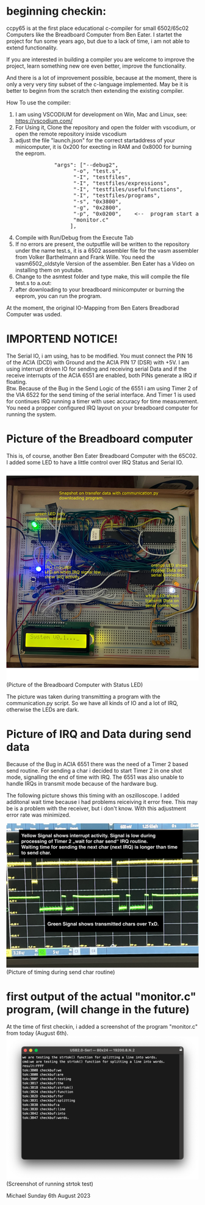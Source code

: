 # beginning checkin:

ccpy65 is at the first place educational c-compiler for small 6502/65c02 Computers
like the Breadboard Computer from Ben Eater. I startet the project for fun some
years ago, but due to a lack of time, i am not able to extend functionality.

If you are interested in building a compiler you are welcome to improve the
project, learn something new ore even better, improve the functionality.

And there is a lot of improvement possible, because at the moment, there is only
a very very tiny subset of the c-language implemented. May be it is better to beginn
from the scratch then extending the existing compiler.

How To use the compiler:

1. I am using VSCODIUM for development on Win, Mac and Linux, see: https://vscodium.com/
2. For Using it, Clone the repository and open the folder with vscodium, or open the remote
   repository inside vscodium
3. adjust the file "launch.json" for the correct startaddress of your minicomputer, it is 0x200
   for execting in RAM and 0x8000 for burning the eeprom.<br />
   <pre>
               "args": ["--debug2",
                     "-o", "test.s",
                     "-I", "testfiles",
                     "-I", "testfiles/expressions",
                     "-I", "testfiles/usefulfunctions",
                     "-I", "testfiles/programs",
                     "-s", "0x3800",
                     "-g", "0x2800",
                     "-p", "0x0200",    <--  program start address 0x200 or 0x8000
                     "monitor.c"
                    ],
   </pre>
4. Compile with Run/Debug from the Execute Tab
5. If no errors are present, the outputfile will be written to the repository under the name
   test.s, it is a 6502 assembler file for the vasm assembler from Volker Barthelmann and 
   Frank Wille. You need the vasm6502_oldstyle Version of the assembler. Ben Eater has a 
   Video on installing them on youtube.
6. Change to the asmtest folder and type make, this will compile the file test.s to a.out:
7. after downloading to your breadboard minicomputer or burning the eeprom, you can run the
   program.

At the moment, the original IO-Mapping from Ben Eaters Breadborad Computer was usded.

# IMPORTEND NOTICE!<br />
The Serial IO, i am using, has to be modified. You must connect the PIN 16 of the ACIA (DCD)
with Ground and the ACIA PIN 17 (DSR) with +5V. I am using interrupt driven IO for sending 
and receiving serial Data and if the receive interrupts of the ACIA 6551 are enabled, both 
PINs generate a IRQ if floating. <br />
Btw. Because of the Bug in the Send Logic of the 6551 i am using Timer 2 of the VIA 6522 for
the send timing of the serial interface. And Timer 1 is used for continues IRQ running a 
timer with usec accuracy for time measurement.<br />
You need a propper configured IRQ layout on your breadboard computer for running the system.

# Picture of the Breadboard computer
This is, of course, another Ben Eater Breadboard Computer with the 65C02. I added some LED to
have a little control over IRQ Status and Serial IO. 

![](docu/images/Breadboard-Computer-Transfers-Program.png)(Picture of the Breadboard Computer with Status LED)

The picture was taken during transmitting a program with the communication.py script. So we have all kinds of
IO and a lot of IRQ, otherwise the LEDs are dark.

# Picture of IRQ and Data during send data
Because of the Bug in ACIA 6551 there was the need of a Timer 2 based send routine. For sending a char i 
decided to start Timer 2 in one shot mode, signalling the end of time with IRQ. The 6551 was also unable 
to handle IRQs in transmit mode because of the hardware bug.

The following picture shows this timing with an oszilloscope. I added additonal wait time because i had problems
reiceiving it error free. This may be is a problem with the receiver, but i don't know. With this adjustment
error rate was minimized.

![](docu/images/Breadboard-Computer-Transfer-TxD.png)(Picture of timing during send char routine)


# first output of the actual "monitor.c" program, (will change in the future)
At the time of first checkin, i added a screenshot of the program "monitor.c" from today (August 6th).
![](docu/images/strtok_test.png)(Screenshot of running strtok test)


Michael   Sunday 6th August 2023
